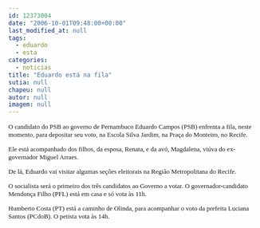 ```yaml
---
id: 12373004
date: "2006-10-01T09:48:00+00:00"
last_modified_at: null
tags:
  - eduardo
  - esta
categories:
  - noticias
title: "Eduardo está na fila"
sutia: null
chapeu: null
autor: null
imagem: null
---
```

<p><FONT size=2></p>
<p><P><FONT face=Verdana>O candidato do PSB ao governo de Pernambuco Eduardo Campos (PSB) enfrenta a fila, neste momento, para depositar seu voto, na Escola Silva Jardim, na Praça do Monteiro, no Recife. </FONT></P></p>
<p><P><FONT face=Verdana>Ele está acompanhado dos filhos, da esposa, Renata, e da avó, Magdalena, viúva do ex-governador Miguel Arraes. </FONT></P></p>
<p><P><FONT face=Verdana>De lá, Eduardo vai visitar algumas seções eleitorais na Região Metropolitana do Recife.</FONT></P></p>
<p><P><FONT face=Verdana>O socialista será o primeiro dos três candidatos ao Governo a votar. O governador-candidato Mendonça Filho (PFL) está em casa e só vota às 11h. </FONT></P></p>
<p><P><FONT face=Verdana>Humberto Costa (PT) está a caminho de Olinda, para acompanhar o voto da prefeita Luciana Santos (PCdoB). O petista vota às 14h. </FONT></P></FONT> </p>
